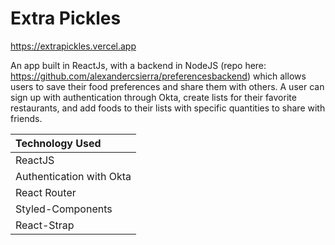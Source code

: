 # Extra Pickles

https://extrapickles.vercel.app

An app built in ReactJs, with a backend in NodeJS (repo here: https://github.com/alexandercsierra/preferencesbackend) which allows users to save their food preferences and share them with others. A user can sign up with authentication through Okta, create lists for their favorite restaurants, and add foods to their lists with specific quantities to share with friends.

|Technology Used|
|:-------|
|ReactJS|
|Authentication with Okta|
|React Router|
|Styled-Components|
|React-Strap|

